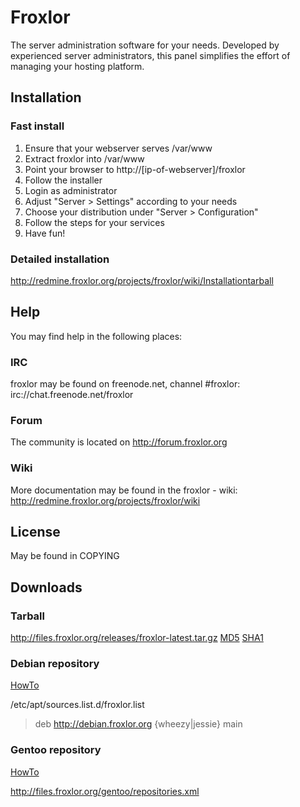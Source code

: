# Froxlor

The server administration software for your needs.
Developed by experienced server administrators, this panel simplifies the effort of managing your hosting platform.

## Installation

### Fast install
1. Ensure that your webserver serves /var/www
2. Extract froxlor into /var/www
3. Point your browser to http://[ip-of-webserver]/froxlor
4. Follow the installer
5. Login as administrator
6. Adjust "Server > Settings" according to your needs
7. Choose your distribution under "Server > Configuration"
8. Follow the steps for your services
9. Have fun!

### Detailed installation
http://redmine.froxlor.org/projects/froxlor/wiki/Installationtarball

## Help

You may find help in the following places:

### IRC

froxlor may be found on freenode.net, channel #froxlor:
irc://chat.freenode.net/froxlor

### Forum

The community is located on http://forum.froxlor.org

### Wiki

More documentation may be found in the froxlor - wiki:
http://redmine.froxlor.org/projects/froxlor/wiki

## License

May be found in COPYING

## Downloads

### Tarball
http://files.froxlor.org/releases/froxlor-latest.tar.gz [MD5](http://files.froxlor.org/releases/froxlor-latest.tar.gz.md5) [SHA1](http://files.froxlor.org/releases/froxlor-latest.tar.gz.sha1)

### Debian repository

[HowTo](http://redmine.froxlor.org/projects/froxlor/wiki/Installationdebian)

/etc/apt/sources.list.d/froxlor.list
> deb http://debian.froxlor.org {wheezy|jessie} main

### Gentoo repository

[HowTo](http://redmine.froxlor.org/projects/froxlor/wiki/Installationgentoo)

http://files.froxlor.org/gentoo/repositories.xml
